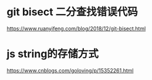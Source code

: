 # git bisect 二分查找错误代码
https://www.ruanyifeng.com/blog/2018/12/git-bisect.html
# js string的存储方式
https://www.cnblogs.com/goloving/p/15352261.html